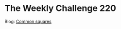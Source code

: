 # The Weekly Challenge 220

Blog: [Common squares](https://dev.to/simongreennet/common-squares-31do)
